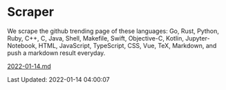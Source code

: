 # Scraper

We scrape the github trending page of these languages: Go, Rust, Python, Ruby, C++, C, Java, Shell, Makefile, Swift, Objective-C, Kotlin, Jupyter-Notebook, HTML, JavaScript, TypeScript, CSS, Vue, TeX, Markdown, and push a markdown result everyday.

[2022-01-14.md](https://github.com/yangwenmai/github-trending-backup/blob/master/2022-01-14.md)

Last Updated: 2022-01-14 04:00:07